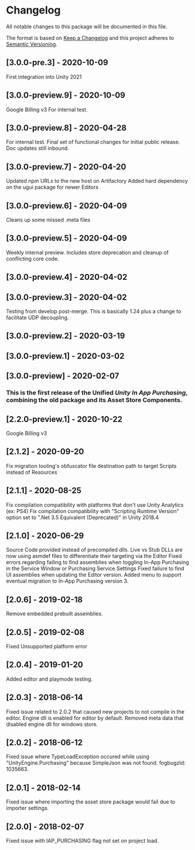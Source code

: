 # Changelog
All notable changes to this package will be documented in this file.

The format is based on [Keep a Changelog](http://keepachangelog.com/en/1.0.0/)
and this project adheres to [Semantic Versioning](http://semver.org/spec/v2.0.0.html).

## [3.0.0-pre.3] - 2020-10-09
First integration into Unity 2021

## [3.0.0-preview.9] - 2020-10-09

Google Billing v3
For internal test.

## [3.0.0-preview.8] - 2020-04-28

For internal test. Final set of functional changes for initial public release. Doc updates still inbound.

## [3.0.0-preview.7] - 2020-04-20

Updated npm URLs to the new host on Artifactory
Added hard dependency on the ugui package for newer Editors

## [3.0.0-preview.6] - 2020-04-09

Cleans up some missed .meta files

## [3.0.0-preview.5] - 2020-04-09

Weekly internal preview. Includes store deprecation and cleanup of conflicting core code.

## [3.0.0-preview.4] - 2020-04-02
## [3.0.0-preview.3] - 2020-04-02

Testing from develop post-merge. This is basically 1.24 plus a change to facilitate UDP decoupling.

## [3.0.0-preview.2] - 2020-03-19

## [3.0.0-preview.1] - 2020-03-02

## [3.0.0-preview] - 2020-02-07

### This is the first release of the Unified *Unity In App Purchasing*, combining the old package and its Asset Store Components.

## [2.2.0-preview.1] - 2020-10-22
Google Billing v3

## [2.1.2] - 2020-09-20
Fix migration tooling's obfuscator file destination path to target Scripts instead of Resources

## [2.1.1] - 2020-08-25
Fix compilation compatibility with platforms that don't use Unity Analytics (ex: PS4)
Fix compilation compatibility with "Scripting Runtime Version" option set to ".Net 3.5 Equivalent (Deprecated)" in Unity 2018.4

## [2.1.0] - 2020-06-29
Source Code provided instead of precompiled dlls.
Live vs Stub DLLs are now using asmdef files to differentiate their targeting via the Editor
Fixed errors regarding failing to find assemblies when toggling In-App Purchasing in the Service Window or Purchasing Service Settings
Fixed failure to find UI assemblies when updating the Editor version.
Added menu to support eventual migration to In-App Purchasing version 3.

## [2.0.6] - 2019-02-18
Remove embedded prebuilt assemblies.

## [2.0.5] - 2019-02-08
Fixed Unsupported platform error

## [2.0.4] - 2019-01-20
Added editor and playmode testing.

## [2.0.3] - 2018-06-14
Fixed issue related to 2.0.2 that caused new projects to not compile in the editor. 
Engine dll is enabled for editor by default.
Removed meta data that disabled engine dll for windows store.

## [2.0.2] - 2018-06-12
Fixed issue where TypeLoadException occured while using "UnityEngine.Purchasing" because SimpleJson was not found. fogbugzId: 1035663.

## [2.0.1] - 2018-02-14
Fixed issue where importing the asset store package would fail due to importer settings.

## [2.0.0] - 2018-02-07
Fixed issue with IAP_PURCHASING flag not set on project load.
